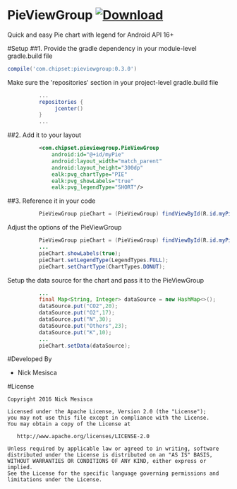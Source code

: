 # PieViewGroup  [ ![Download](https://api.bintray.com/packages/nickmesisca/Android-Controls/PieViewGroup/images/download.svg) ](https://bintray.com/nickmesisca/Android-Controls/PieViewGroup/_latestVersion)
Quick and easy Pie chart with legend for Android API 16+

#Setup
##1. Provide the gradle dependency in your module-level gradle.build file

```gradle
compile('com.chipset:pieviewgroup:0.3.0')
```

Make sure the 'repositories' section in your project-level gradle.build file

```gradle
          ...
          repositories {
               jcenter()
          }
          ...
```

##2. Add it to your layout

```xml
          <com.chipset.pieviewgroup.PieViewGroup
              android:id="@+id/myPie"
              android:layout_width="match_parent"
              android:layout_height="300dp"
              ealk:pvg_chartType="PIE"
              ealk:pvg_showLabels="true"
              ealk:pvg_legendType="SHORT"/>
```

##3. Reference it in your code

```java
          PieViewGroup pieChart = (PieViewGroup) findViewById(R.id.myPie);
```

Adjust the options of the PieViewGroup

```java
          PieViewGroup pieChart = (PieViewGroup) findViewById(R.id.myPie);
          ...
          pieChart.showLabels(true);
          pieChart.setLegendType(LegendTypes.FULL);
          pieChart.setChartType(ChartTypes.DONUT);
```

Setup the data source for the chart and pass it to the PieViewGroup

```java
          ...
          final Map<String, Integer> dataSource = new HashMap<>();
          dataSource.put("CO2",20);
          dataSource.put("O2",17);
          dataSource.put("N",30);
          dataSource.put("Others",23);
          dataSource.put("K",10);
          ...
          pieChart.setData(dataSource);
```

#Developed By

* Nick Mesisca 

#License

    Copyright 2016 Nick Mesisca

    Licensed under the Apache License, Version 2.0 (the "License");
    you may not use this file except in compliance with the License.
    You may obtain a copy of the License at

       http://www.apache.org/licenses/LICENSE-2.0

    Unless required by applicable law or agreed to in writing, software
    distributed under the License is distributed on an "AS IS" BASIS,
    WITHOUT WARRANTIES OR CONDITIONS OF ANY KIND, either express or implied.
    See the License for the specific language governing permissions and
    limitations under the License.

